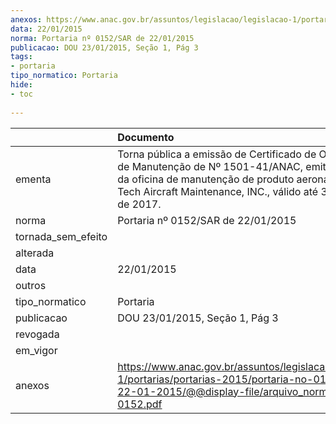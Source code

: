 ```yaml
---
anexos: https://www.anac.gov.br/assuntos/legislacao/legislacao-1/portarias/portarias-2015/portaria-no-0152-sar-de-22-01-2015/@@display-file/arquivo_norma/PA2015-0152.pdf
data: 22/01/2015
norma: Portaria nº 0152/SAR de 22/01/2015
publicacao: DOU 23/01/2015, Seção 1, Pág 3
tags:
- portaria
tipo_normatico: Portaria
hide: 
- toc 
 
---
```


|                    | Documento                                                                                                                                                                                                                         |
|:-------------------|:----------------------------------------------------------------------------------------------------------------------------------------------------------------------------------------------------------------------------------|
| ementa             | Torna pública a emissão de Certificado de Organização de Manutenção de Nº 1501-41/ANAC, emitido em favor da oficina de manutenção de produto aeronáutico Miami Tech Aircraft Maintenance, INC., válido até 31 de janeiro de 2017. |
| norma              | Portaria nº 0152/SAR de 22/01/2015                                                                                                                                                                                                |
| tornada_sem_efeito |                                                                                                                                                                                                                                   |
| alterada           |                                                                                                                                                                                                                                   |
| data               | 22/01/2015                                                                                                                                                                                                                        |
| outros             |                                                                                                                                                                                                                                   |
| tipo_normatico     | Portaria                                                                                                                                                                                                                          |
| publicacao         | DOU 23/01/2015, Seção 1, Pág 3                                                                                                                                                                                                    |
| revogada           |                                                                                                                                                                                                                                   |
| em_vigor           |                                                                                                                                                                                                                                   |
| anexos             | https://www.anac.gov.br/assuntos/legislacao/legislacao-1/portarias/portarias-2015/portaria-no-0152-sar-de-22-01-2015/@@display-file/arquivo_norma/PA2015-0152.pdf                                                                 |